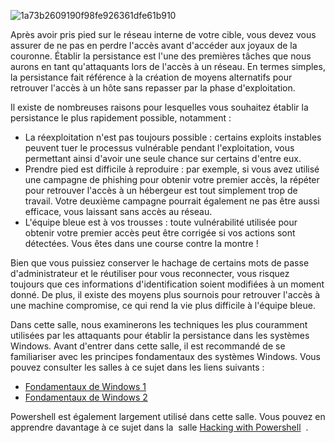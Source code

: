 ![1a73b2609190f98fe926361dfe61b910](https://github.com/dsgsec/Red-Team/assets/82456829/fee0f616-4e45-45a3-b61c-0b5b022e32cb)

Après avoir pris pied sur le réseau interne de votre cible, vous devez vous assurer de ne pas en perdre l'accès avant d'accéder aux joyaux de la couronne. Établir la persistance est l'une des premières tâches que nous aurons en tant qu'attaquants lors de l'accès à un réseau. En termes simples, la persistance fait référence à la création de moyens alternatifs pour retrouver l'accès à un hôte sans repasser par la phase d'exploitation.

Il existe de nombreuses raisons pour lesquelles vous souhaitez établir la persistance le plus rapidement possible, notamment :

-   La réexploitation n'est pas toujours possible : certains exploits instables peuvent tuer le processus vulnérable pendant l'exploitation, vous permettant ainsi d'avoir une seule chance sur certains d'entre eux.
-   Prendre pied est difficile à reproduire : par exemple, si vous avez utilisé une campagne de phishing pour obtenir votre premier accès, la répéter pour retrouver l'accès à un hébergeur est tout simplement trop de travail. Votre deuxième campagne pourrait également ne pas être aussi efficace, vous laissant sans accès au réseau.
-   L'équipe bleue est à vos trousses : toute vulnérabilité utilisée pour obtenir votre premier accès peut être corrigée si vos actions sont détectées. Vous êtes dans une course contre la montre !

Bien que vous puissiez conserver le hachage de certains mots de passe d'administrateur et le réutiliser pour vous reconnecter, vous risquez toujours que ces informations d'identification soient modifiées à un moment donné. De plus, il existe des moyens plus sournois pour retrouver l'accès à une machine compromise, ce qui rend la vie plus difficile à l'équipe bleue.

Dans cette salle, nous examinerons les techniques les plus couramment utilisées par les attaquants pour établir la persistance dans les systèmes Windows. Avant d'entrer dans cette salle, il est recommandé de se familiariser avec les principes fondamentaux des systèmes Windows. Vous pouvez consulter les salles à ce sujet dans les liens suivants :

-   [Fondamentaux de Windows 1](https://tryhackme.com/room/windowsfundamentals1xbx)
-   [Fondamentaux de Windows 2](https://tryhackme.com/room/windowsfundamentals2x0x)

Powershell est également largement utilisé dans cette salle. Vous pouvez en apprendre davantage à ce sujet dans la  salle [Hacking with Powershell](https://tryhackme.com/room/powershell)  .
